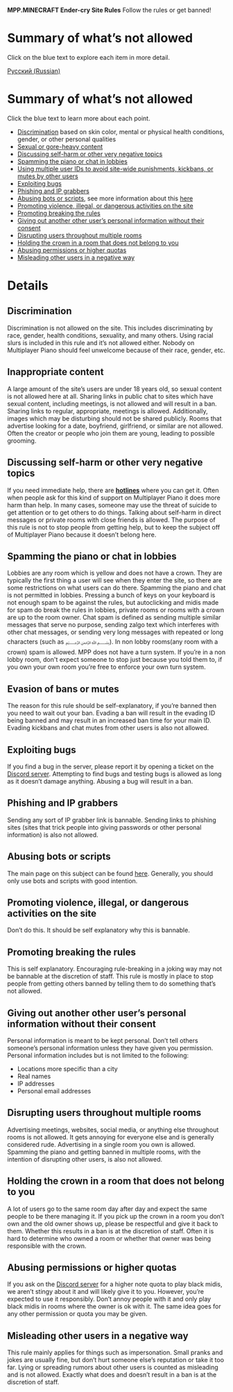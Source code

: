 **MPP.MINECRAFT Ender-cry Site Rules**
Follow the rules or get banned!
# **Summary of what’s not allowed**
Click on the blue text to explore each item in more detail.

[Русский (Russian)](https://github.com/Hyye123/OpenMPP/blob/master/ru_rules.md)
# **Summary of what’s not allowed**
Click the blue text to learn more about each point.

- [Discrimination](#l27nomxkhynq) based on skin color, mental or physical health conditions, gender, or other personal qualities
- [Sexual or gore-heavy content](#pdaa6a4bh3su)
- [Discussing self-harm or other very negative topics](#7qdnvrwkb566)
- [Spamming the piano or chat in lobbies](#in43l28ksb4i)
- [Using multiple user IDs to avoid site-wide punishments, kickbans, or mutes by other users](#7f4h2wmhd966)
- [Exploiting bugs](#q37l3yslii9u)
- [Phishing and IP grabbers](#qw2rqtqr2nx1)
- [Abusing bots or scripts](#upsalt4k3ygi), see more information about this [here](https://github.com/Hyye123/OpenMPP/blob/master/bot_guide.md)
- [Promoting violence, illegal, or dangerous activities on the site](#9uj7kavu2qm5)
- [Promoting breaking the rules](#nrumvd175htz)
- [Giving out another other user’s personal information without their consent](#gskgxmffw5kc)
- [Disrupting users throughout multiple rooms](#7sqr9tc5nx1y)
- [Holding the crown in a room that does not belong to you](#s4f80d3tgu32)
- [Abusing permissions or higher quotas](#hybutn7n0y18)
- [Misleading other users in a negative way](#cm2dqngrt8ln)
# Details
## **Discrimination**
Discrimination is not allowed on the site. This includes discriminating by race, gender, health conditions, sexuality, and many others. Using racial slurs is included in this rule and it’s not  allowed either. Nobody on Multiplayer Piano should feel unwelcome because of their race, gender, etc.
## **Inappropriate content**
A large amount of the site’s users are under 18 years old, so sexual content is not allowed here at all. Sharing links in public chat to sites which have sexual content, including meetings, is not allowed and will result in a ban. Sharing links to regular, appropriate, meetings is allowed. Additionally, images which may be disturbing should not be shared publicly. Rooms that advertise looking for a date, boyfriend, girlfriend, or similar are not allowed. Often the creator or people who join them are young, leading to possible grooming.
## **Discussing self-harm or other very negative topics**
If you need immediate help, there are [**hotlines**](https://www.opencounseling.com/suicide-hotlines) where you can get it. Often when people ask for this kind of support on Multiplayer Piano it does more harm than help. In many cases, someone may use the threat of suicide to get attention or to get others to do things. Talking about self-harm in direct messages or private rooms with close friends is allowed. The purpose of this rule is not to stop people from getting help, but to keep the subject off of Multiplayer Piano because it doesn’t belong here.
## **Spamming the piano or chat in lobbies**
Lobbies are any room which is yellow and does not have a crown. They are typically the first thing a user will see when they enter the site, so there are some restrictions on what users can do there. Spamming the piano and chat is not permitted in lobbies. Pressing a bunch of keys on your keyboard is not enough spam to be against the rules, but autoclicking and midis made for spam do break the rules in lobbies, private rooms or rooms with a crown are up to the room owner. Chat spam is defined as sending multiple similar messages that serve no purpose, sending zalgo text which interferes with other chat messages, or sending very long messages with repeated or long characters (such as ﷽). In non lobby rooms(any room with a crown) spam is allowed. MPP does not have a turn system. If you’re in a non lobby room, don't expect someone to stop just because you told them to, if you own your own room you’re free to enforce your own turn system.
## **Evasion of bans or mutes**
The reason for this rule should be self-explanatory, if you’re banned then you need to wait out your ban. Evading a ban will result in the evading ID being banned and may result in an increased ban time for your main ID. Evading kickbans and chat mutes from other users is also not allowed.
## **Exploiting bugs**
If you find a bug in the server, please report it by opening a ticket on the [Discord server](https://discord.gg/RjEttXpNbE). Attempting to find bugs and testing bugs is allowed as long as it doesn’t damage anything. Abusing a bug will result in a ban.
## **Phishing and IP grabbers**
Sending any sort of IP grabber link is bannable. Sending links to phishing sites (sites that trick people into giving passwords or other personal information) is also not allowed.
## **Abusing bots or scripts**
The main page on this subject can be found [here](https://github.com/Hyye123/OpenMPP/blob/master/bot_guide.md). Generally, you should only use bots and scripts with good intention.
## **Promoting violence, illegal, or dangerous activities on the site**
Don’t do this. It should be self explanatory why this is bannable.
## **Promoting breaking the rules**
This is self explanatory. Encouraging rule-breaking in a joking way may not be bannable at the discretion of staff. This rule is mostly in place to stop people from getting others banned by telling them to do something that’s not allowed.
## **Giving out another other user’s personal information without their consent**
Personal information is meant to be kept personal. Don’t tell others someone’s personal information unless they have given you permission. Personal information includes but is not limited to the following:

- Locations more specific than a city
- Real names
- IP addresses
- Personal email addresses
## **Disrupting users throughout multiple rooms**
Advertising meetings, websites, social media, or anything else throughout rooms is not allowed. It gets annoying for everyone else and is generally considered rude. Advertising in a single room you own is allowed. Spamming the piano and getting banned in multiple rooms, with the intention of disrupting other users, is also not allowed.
## **Holding the crown in a room that does not belong to you**
A lot of users go to the same room day after day and expect the same people to be there managing it. If you pick up the crown in a room you don’t own and the old owner shows up, please be respectful and give it back to them. Whether this results in a ban is at the discretion of staff. Often it is hard to determine who owned a room or whether that owner was being responsible with the crown.
## **Abusing permissions or higher quotas**
If you ask on the [Discord server](https://discord.gg/RjEttXpNbE) for a higher note quota to play black midis, we aren’t stingy about it and will likely give it to you. However, you’re expected to use it responsibly. Don’t annoy people with it and only play black midis in rooms where the owner is ok with it. The same idea goes for any other permission or quota you may be given.
## **Misleading other users in a negative way**
This rule mainly applies for things such as impersonation. Small pranks and jokes are usually fine, but don’t hurt someone else’s reputation or take it too far. Lying or spreading rumors about other users is counted as misleading and is not allowed. Exactly what does and doesn’t result in a ban is at the discretion of staff.
